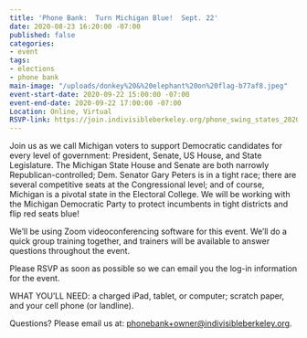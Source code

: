 ```yaml
---
title: 'Phone Bank:  Turn Michigan Blue!  Sept. 22'
date: 2020-08-23 16:20:00 -07:00
published: false
categories:
- event
tags:
- elections
- phone bank
main-image: "/uploads/donkey%20&%20elephant%20on%20flag-b77af8.jpeg"
event-start-date: 2020-09-22 15:00:00 -07:00
event-end-date: 2020-09-22 17:00:00 -07:00
Location: Online, Virtual
RSVP-link: https://join.indivisibleberkeley.org/phone_swing_states_2020_09_22
---
```


Join us as we call Michigan voters to support Democratic candidates for every level of government: President, Senate, US House, and State Legislature. The Michigan State House and Senate are both narrowly Republican-controlled; Dem. Senator Gary Peters is in a tight race; there are several competitive seats at the Congressional level; and of course, Michigan is a pivotal state in the Electoral College. We will be working with the Michigan Democratic Party to protect incumbents in tight districts and flip red seats blue!

We’ll be using Zoom videoconferencing software for this event. We’ll do a quick group training together, and trainers will be available to answer questions throughout the event.

Please RSVP as soon as possible so we can email you the log-in information for the event.

WHAT YOU’LL NEED: a charged iPad, tablet, or computer; scratch paper, and your cell phone (or landline).

Questions? Please email us at: phonebank+owner@indivisibleberkeley.org.